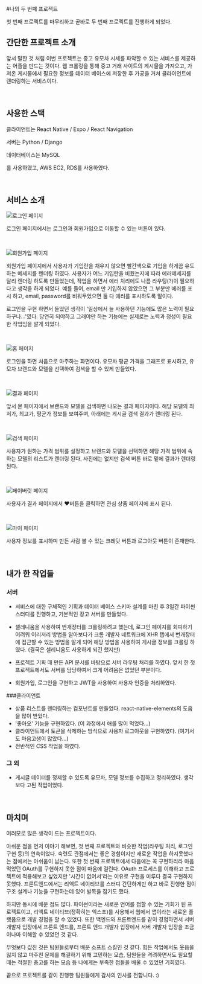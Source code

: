 #나의 두 번째 프로젝트

첫 번째 프로젝트를 마무리하고 곧바로 두 번째 프로젝트를 진행하게 되었다.

## 간단한 프로젝트 소개

앞서 말한 것 처럼 이번 프로젝트는 중고 유모차 시세를 파악할 수 있는 서비스를 제공하는 어플을 만드는 것이다. 웹 크롤링을 통해 중고 거래 사이트의 게시물을 가져오고, 가져온 게시물에서 필요한 정보를 데이터 베이스에 저장한 후 가공을 거쳐 클라이언트에 렌더링하는 서비스이다.

</br>

## 사용한 스택

클라이언트는 React Native / Expo / React Navigation

서버는 Python / Django

데이터베이스는 MySQL

를 사용하였고, AWS EC2, RDS를 사용하였다.

</br>

## 서비스 소개

![로그인 페이지](https://github.com/ujeon/TIL/blob/master/src/image/secondhand-screenshot/Screenshot_1571140050.png)

로그인 페이지에서는 로그인과 회원가입으로 이동할 수 있는 버튼이 있다.

</br>

![회원가입 페이지](https://github.com/ujeon/TIL/blob/master/src/image/secondhand-screenshot/Screenshot_1571140056.png)

회원가입 페이지에서 사용자가 기입란을 채우지 않으면 빨간색으로 기입을 하게끔 유도하는 메세지를 렌더링 하였다.  사용자가 어느 기입란을 비웠는지에 따라 에러메세지를 달리 렌더링 하도록 만들었는데, 작업을 하면서 에러 처리에도 나름 라우팅(?)이 필요하다고 생각을 하게 되었다.  예를 들어, email 만 기입하지 않았으면 그 부분만 에러를 표시 하고, email, password를 비워두었으면 둘 다 에러를 표시하도록 말이다. 

로그인을 구현 하면서 들었던 생각이 '일상에서 늘 사용하던 기능에도 많은 노력이 필요하구나...'였다. 당연히 되야하고 그래야만 하는 기능에는 실제로는 노력과 정성이 필요한 작업임을 알게 되었다.

</br>

![홈 페이지](https://github.com/ujeon/TIL/blob/master/src/image/secondhand-screenshot/Screenshot_1571140092.png)

로그인을 하면 처음으로 마주하는 화면이다. 유모차 평균 가격을 그래프로 표시하고, 유모차 브랜드와 모델을 선택하여 검색을 할 수 있게 만들었다.

</br>

![결과 페이지](https://github.com/ujeon/TIL/blob/master/src/image/secondhand-screenshot/Screenshot_1571140117.png)

앞서 본 페이지에서 브랜드와 모델을 검색하면 나오는 결과 페이지이다. 해당 모델의 최저가, 최고가, 평균가 정보를 보여주며, 아래에는 게시글 검색 결과가 렌더링 된다.

</br>

![검색 페이지](https://github.com/ujeon/TIL/blob/master/src/image/secondhand-screenshot/Screenshot_1571140130.png)

사용자가 원하는 가격 범위를 설정하고 브랜드와 모델을 선택하면 해당 가격 범위에 속하는 모델의 리스트가 렌더링 된다. 사진에는 없지만 검색 버튼 바로 밑에 결과가 렌더링 된다.

</br>

![페이버릿 페이지](https://github.com/ujeon/TIL/blob/master/src/image/secondhand-screenshot/Screenshot_1571140134.png)

사용자가 결과 페이지에서 ❤️버튼을 클릭하면 관심 상품 페이지에 표시 된다.

</br>

![마이 페이지](https://github.com/ujeon/TIL/blob/master/src/image/secondhand-screenshot/Screenshot_1571140138.png)

사용자 정보를 표시하며 만든 사람 볼 수 있는 크레딧 버튼과 로그아웃 버튼이 존재한다.

</br>

## 내가 한 작업들

### 서버

- 서비스에 대한 구체적인 기획과 데이터 베이스 스키마 설계를 마친 후 3일간 파이썬 스터디를 진행하고, 기본적인 장고 서버를 만들었다.

- 셀레니움을 사용하여 번개장터를 크롤링하려고 했는데, 로그인 페이지를 회피하기 어려워 이리저리 방법을 알아보다가 크롬 개발자 네트워크에 XHR 탭에서 번개장터에 접근할 수 있는 방법을 알게 되어 해당 방법을 사용하여 게시글 정보를 크롤링 하였다. (결국은 셀레니움도 사용하게 되긴 했지만)

- 프로젝트 기획 때 만든 API 문서를 바탕으로 서버 라우팅 처리를 하였다. 앞서 한 첫 프로젝트에서도 서버를 담당하여서 크게 어려움은 없었던 부분이다.
- 회원가입, 로그인을 구현하고 JWT을 사용하여 사용자 인증을 처리하였다.

###클라이언트

- 상품 리스트를 렌더링하는 컴포넌트를 만들었다. react-native-elements의 도움을 많이 받았다.
- '좋아요' 기능을 구현하였다. (이 과정에서 애를 많이 먹었다...)
- 클라이언트에서 토큰을 삭제하는 방식으로 사용자 로그아웃을 구현하였다. (여기서도 마음고생이 많았다...)
- 전반적인 CSS 작업을 하였다.

### 그 외

- 게시글 데이터를 정제할 수 있도록 유모차, 모델 정보를 수집하고 정리하였다. 생각보다 고된 작업이었다.

</br>

## 마치며

여러모로 많은 생각이 드는 프로젝트이다.

아쉬운 점을 먼저 이야기 해보면, 첫 번째 프로젝트와 비슷한 작업(라우팅 처리, 로그인 구현 등)의 연속이었다. 숙련도 관점에서는 좋은 경험이지만 새로운 작업을 하지못했다는 점에서는 아쉬움이 남는다. 또한 첫 번째 프로젝트에서 다음에는 꼭 구현하리라 마음먹었던 OAuth를 구현하지 못한 점이 마음에 걸린다. OAuth 프로세스를 이해하고 프로젝트에 적용해보고 싶었지만 '시간이 없어서'라는 이유로 구현을 미루다 결국 구현하지 못했다. 프론트엔드에서는 리액트 네이티브를 스터디 간단하게만 하고 바로 진행한 점이 구조 설계나 기능을 구현하는데 있어 발목을 잡기도 했다.

하지만 동시에 배운 점도 많다. 파이썬이라는 새로운 언어를 접할 수 있는 기회가 된 프로젝트이고, 리액트 네이티브(정확히는 엑스포)를 사용해서 웹에서 앱이라는 새로운 플랫폼으로 개발 경험을 할 수 있었다. 또한 백엔드와 프론트엔드를 같이 경험하면서 서버 개발자 입장에서 프론트 엔드를, 프론트 엔드 개발자 입장에서 서버 개발자 입장을 조금이나마 이해할 수 있었던 것 같다. 

무엇보다 값진 것은 팀원들로부터 배운 소프트 스킬인 것 같다. 힘든 작업에서도 웃음을 잃지 않고 마주친 문제를 해결하기 위해 고민하는 모습, 팀원들을 격려하면서도 필요할 때는 적절한 충고를 하는 모습 등 나에게는 부족한 점들을 배울 수 있었던 기회였다.



끝으로 프로젝트를 같이 진행한 팀원들에게 감사의 인사를 전합니다. :)

